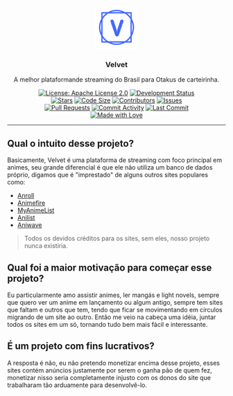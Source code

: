 <div align="center">
  <img src="/public/logo.png" width="100" alt="Velvet" />

  ### Velvet

  A melhor plataformande streaming do Brasil para Otakus de carteirinha.

  [![License: Apache License 2.0](https://img.shields.io/badge/license-Apache%20License%202.0-blue?style=flat-square)](https://www.apache.org/licenses/LICENSE-2.0)
  [![Development Status](https://img.shields.io/badge/development%20status-Initial%20Stage-red?style=flat-square)](https://github.com/orgs/uesleibros/velvet) \
  [![Stars](https://img.shields.io/github/stars/uesleibros/velvet?style=flat-square)](https://github.com/uesleibros/velvet/stargazers)
  [![Code Size](https://img.shields.io/github/languages/code-size/uesleibros/velvet?style=flat-square)](https://github.com/uesleibros/velvet)
  [![Contributors](https://img.shields.io/github/contributors/uesleibros/velvet?style=flat-square)](https://github.com/uesleibros/velvet/graphs/contributors)
  [![Issues](https://img.shields.io/github/issues/uesleibros/velvet?style=flat-square)](https://github.com/uesleibros/velvet/issues) \
  [![Pull Requests](https://img.shields.io/github/issues-pr/uesleibros/velvet?style=flat-square)](https://github.com/uesleibros/velvet/pulls)
  [![Commit Activity](https://img.shields.io/github/commit-activity/t/uesleibros/velvet?style=flat-square)](https://github.com/uesleibros/velvet/commits/main)
  [![Last Commit](https://img.shields.io/github/last-commit/uesleibros/velvet?style=flat-square)](https://github.com/uesleibros/velvet/commits/main) \
  [![Made with Love](https://img.shields.io/badge/made%20with-love-pink?style=flat-square)](https://github.com/uesleibros/velvet/graphs/contributors)

  ---

</div>

## Qual o intuito desse projeto?

Basicamente, Velvet é uma plataforma de streaming com foco principal em animes, seu grande diferencial é que ele não utiliza um banco de dados próprio, digamos que é "imprestado" de alguns outros sites populares como: 

- [Anroll](https://anroll.net/)
- [Animefire](https://animefire.plus/)
- [MyAnimeList](https://myanimelist.net/)
- [Anilist](https://anilist.co/)
- [Aniwave](https://aniwave.to/home)

> Todos os devidos créditos para os sites, sem eles, nosso projeto nunca existiria.

## Qual foi a maior motivação para começar esse projeto?

Eu particularmente amo assistir animes, ler mangás e light novels, sempre que quero ver um anime em lançamento ou algum antigo, sempre tem sites que faltam e outros que tem, tendo que ficar se movimentando em círculos migrando de um site ao outro. Então me veio na cabeça uma idéia, juntar todos os sites em um só, tornando tudo bem mais fácil e interessante.

## É um projeto com fins lucrativos?

A resposta é não, eu não pretendo monetizar encima desse projeto, esses sites contém anúncios justamente por serem o ganha pão de quem fez, monetizar nisso seria completamente injusto com os donos do site que trabalharam tão arduamente para desenvolvê-lo.
